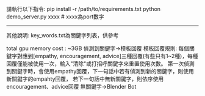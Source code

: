 請執行以下指令:
pip install -r /path/to/requirements.txt
python demo_server.py xxxx      # xxxx為port數字

-----
其他說明:
key_words.txt為關鍵字列表，供參考

total gpu memory cost : ~3GB
偵測到關鍵字->模板回覆
模板回覆規則:
    每個關鍵字對應到[empathy, encouragement, advice]三種回覆(有些只有1~2種)，每種回覆僅能被使用一次，輸入"清除"或打招呼關鍵字來重置使用次數。
    第一次偵測到關鍵字時，會使用empathy回覆，下一句話中若有偵測到新的關鍵字，則使用新關鍵字的empahty回覆，
    若下一句話中無新關鍵字，則依序使用encouragement、advice回覆
無關鍵字->Blender Bot
